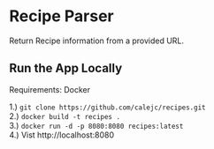 Recipe Parser
==

Return Recipe information from a provided URL.  



Run the App Locally
--
Requirements: Docker

1.)  `git clone https://github.com/calejc/recipes.git`  
2.) `docker build -t recipes .`  
3.) `docker run -d -p 8080:8080 recipes:latest`  
4.) Vist http://localhost:8080   
